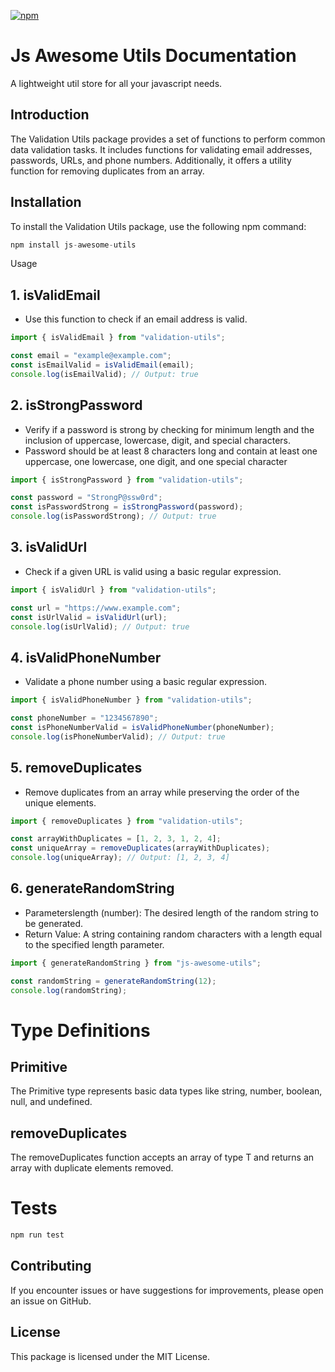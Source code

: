 [![npm](https://github.com/apoorvsingh15/js-awesome-utils/assets/26206845/b55bfbef-0dae-49fb-bdf9-e6fcb6c2dec5)](https://www.npmjs.com/package/js-awesome-utils)

# Js Awesome Utils Documentation

A lightweight util store for all your javascript needs.

## Introduction

The Validation Utils package provides a set of functions to perform common data validation tasks. It includes functions for validating email addresses, passwords, URLs, and phone numbers. Additionally, it offers a utility function for removing duplicates from an array.

## Installation

To install the Validation Utils package, use the following npm command:

```js
npm install js-awesome-utils
```

Usage

## 1. isValidEmail

- Use this function to check if an email address is valid.

```js
import { isValidEmail } from "validation-utils";

const email = "example@example.com";
const isEmailValid = isValidEmail(email);
console.log(isEmailValid); // Output: true
```

## 2. isStrongPassword

- Verify if a password is strong by checking for minimum length and the inclusion of uppercase, lowercase, digit, and special characters.
- Password should be at least 8 characters long and contain at least one uppercase, one lowercase, one digit, and one special character

```js
import { isStrongPassword } from "validation-utils";

const password = "StrongP@ssw0rd";
const isPasswordStrong = isStrongPassword(password);
console.log(isPasswordStrong); // Output: true
```

## 3. isValidUrl

- Check if a given URL is valid using a basic regular expression.

```js
import { isValidUrl } from "validation-utils";

const url = "https://www.example.com";
const isUrlValid = isValidUrl(url);
console.log(isUrlValid); // Output: true
```

## 4. isValidPhoneNumber

- Validate a phone number using a basic regular expression.

```js
import { isValidPhoneNumber } from "validation-utils";

const phoneNumber = "1234567890";
const isPhoneNumberValid = isValidPhoneNumber(phoneNumber);
console.log(isPhoneNumberValid); // Output: true
```

## 5. removeDuplicates

- Remove duplicates from an array while preserving the order of the unique elements.

```js
import { removeDuplicates } from "validation-utils";

const arrayWithDuplicates = [1, 2, 3, 1, 2, 4];
const uniqueArray = removeDuplicates(arrayWithDuplicates);
console.log(uniqueArray); // Output: [1, 2, 3, 4]
```

## 6. generateRandomString

- Parameterslength (number): The desired length of the random string to be generated.
- Return Value: A string containing random characters with a length equal to the specified length parameter.

```js
import { generateRandomString } from "js-awesome-utils";

const randomString = generateRandomString(12);
console.log(randomString);
```

# Type Definitions

## Primitive

The Primitive type represents basic data types like string, number, boolean, null, and undefined.

## removeDuplicates<T>

The removeDuplicates function accepts an array of type T and returns an array with duplicate elements removed.

# Tests

```js
npm run test
```

## Contributing

If you encounter issues or have suggestions for improvements, please open an issue on GitHub.

## License

This package is licensed under the MIT License.
